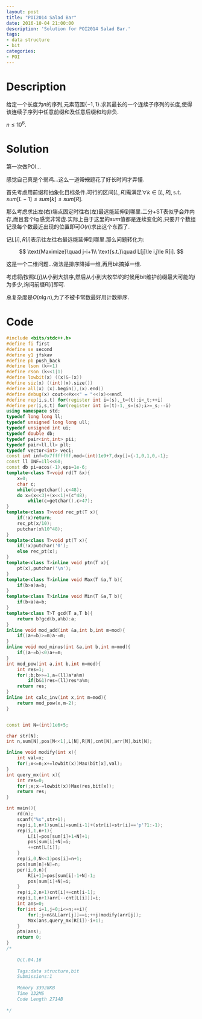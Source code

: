 ```yaml
---
layout: post
title: "POI2014 Salad Bar"
date: 2016-10-04 21:00:00
description: 'Solution for POI2014 Salad Bar.'
tags:
- data structure
- bit
categories:
- POI
---
```


# Description

给定一个长度为$n$的序列,元素范围$\lbrace-1,1\rbrace$.求其最长的一个连续子序列的长度,使得该连续子序列中任意前缀和及任意后缀和均非负.

$n\le10^6.$

# Solution

第一次做POI...

感觉自己真是个弱鸡...这么一道~~常规~~题花了好长时间才弄懂.

首先考虑用前缀和抽象化目标条件.可行的区间$[L,R]$需满足$\forall k\in[L,R],\mathbb{s.t.}\quad sum[L-1]\le sum[k]\le sum[R].$

那么考虑求出左(右)端点固定时往右(左)最远能延伸到哪里.二分+$\text{ST}$表似乎会炸内存,而且套个$\lg$感觉非常虚.实际上由于这里的$sum$值都是连续变化的,只要开个数组记录每个数最近出现的位置即可$O(n)$求出这个东西了.

记$L[i],R[i]$表示往左往右最远能延伸到哪里.那么问题转化为:

$$
\text{Maximize}\quad j-i+1\\
\text{s.t.}\quad L[j]\le i,j\le R[i].
$$

这是一个二维问题...做法是排序降掉一维,再用$\text{bit}$搞掉一维.

考虑将$j$按照$L[j]$从小到大排序,然后从小到大枚举$i$的时候用$\text{bit}$维护前缀最大可能的$j$为多少,询问前缀$R[i]$即可.

总复杂度是$O(n\lg n)$,为了不被卡常数最好用计数排序.

# Code

```c++
#include <bits/stdc++.h>
#define fi first
#define se second
#define y1 jfskav
#define pb push_back
#define lson (k<<1)
#define rson (k<<1|1)
#define lowbit(x) ((x)&-(x))
#define siz(x) ((int)(x).size())
#define all(x) (x).begin(),(x).end()
#define debug(x) cout<<#x<<" = "<<(x)<<endl
#define rep(i,s,t) for(register int i=(s),_t=(t);i<_t;++i)
#define per(i,s,t) for(register int i=(t)-1,_s=(s);i>=_s;--i)
using namespace std;
typedef long long ll;
typedef unsigned long long ull;
typedef unsigned int ui;
typedef double db;
typedef pair<int,int> pii;
typedef pair<ll,ll> pll;
typedef vector<int> veci;
const int inf=0x7fffffff,mod=(int)1e9+7,dxy[]={-1,0,1,0,-1};
const ll INF=1ll<<60;
const db pi=acos(-1),eps=1e-6;
template<class T>void rd(T &x){
	x=0;
	char c;
	while(c=getchar(),c<48);
	do x=(x<<3)+(x<<1)+(c^48);
		while(c=getchar(),c>47);
}
template<class T>void rec_pt(T x){
	if(!x)return;
	rec_pt(x/10);
	putchar(x%10^48);
}
template<class T>void pt(T x){
	if(!x)putchar('0');
	else rec_pt(x);
}
template<class T>inline void ptn(T x){
	pt(x),putchar('\n');
}
template<class T>inline void Max(T &a,T b){
	if(b>a)a=b;
}
template<class T>inline void Min(T &a,T b){
	if(b<a)a=b;
}
template<class T>T gcd(T a,T b){
	return b?gcd(b,a%b):a;
}
inline void mod_add(int &a,int b,int m=mod){
	if((a+=b)>=m)a-=m;
}
inline void mod_minus(int &a,int b,int m=mod){
	if((a-=b)<0)a+=m;
}
int mod_pow(int a,int b,int m=mod){
	int res=1;
	for(;b;b>>=1,a=(ll)a*a%m)
		if(b&1)res=(ll)res*a%m;
	return res;
}
inline int calc_inv(int x,int m=mod){
	return mod_pow(x,m-2);
}


const int N=(int)1e6+5;

char str[N];
int n,sum[N],pos[N<<1],L[N],R[N],cnt[N],arr[N],bit[N];

inline void modify(int x){
	int val=x;
	for(;x<=n;x+=lowbit(x))Max(bit[x],val);
}
int query_mx(int x){
	int res=0;
	for(;x;x-=lowbit(x))Max(res,bit[x]);
	return res;
}

int main(){
	rd(n);
	scanf("%s",str+1);
	rep(i,1,n+1)sum[i]=sum[i-1]+(str[i]=str[i]=='p'?1:-1);
	rep(i,1,n+1){
		L[i]=pos[sum[i]+1+N]+1;
		pos[sum[i]+N]=i;
		++cnt[L[i]];
	}
	rep(i,0,N<<1)pos[i]=n+1;
	pos[sum[n]+N]=n;
	per(i,0,n){
		R[i+1]=pos[sum[i]-1+N]-1;
		pos[sum[i]+N]=i;
	}
	rep(i,2,n+1)cnt[i]+=cnt[i-1];
	rep(i,1,n+1)arr[--cnt[L[i]]]=i;
	int ans=0;
	for(int i=1,j=0;i<=n;++i){
		for(;j<n&&L[arr[j]]==i;++j)modify(arr[j]);
		Max(ans,query_mx(R[i])-i+1);
	}
	ptn(ans);
	return 0;
}
/*
	
	Oct.04.16
	
	Tags:data structure,bit
	Submissions:1
	
	Memory 33928KB
	Time 132MS
	Code Length 2714B
	
*/

```